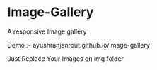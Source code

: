# Image-Gallery
A responsive Image gallery 

Demo :- ayushranjanrout.github.io/image-gallery




Just Replace Your Images on img folder
